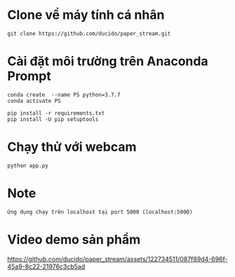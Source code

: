 # Clone về máy tính cá nhân
```
git clone https://github.com/ducido/paper_stream.git
```
# Cài đặt môi trường trên Anaconda Prompt
```
conda create  --name PS python=3.7.7
conda activate PS

pip install -r requirements.txt
pip install -U pip setuptools
```
# Chạy thử với webcam
```
python app.py
```
# Note
```
ứng dụng chạy trên localhost tại port 5000 (localhost:5000)
```
# Video demo sản phẩm

https://github.com/ducido/paper_stream/assets/122734511/087f89d4-696f-45a9-8c22-21976c3cb5ad

